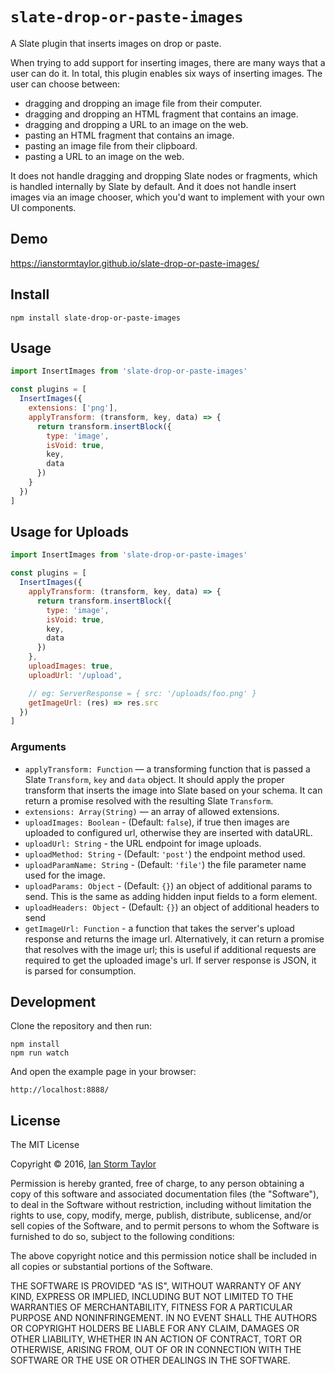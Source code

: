
# `slate-drop-or-paste-images`

A Slate plugin that inserts images on drop or paste.

When trying to add support for inserting images, there are many ways that a user can do it. In total, this plugin enables six ways of inserting images. The user can choose between:

- dragging and dropping an image file from their computer.
- dragging and dropping an HTML fragment that contains an image.
- dragging and dropping a URL to an image on the web.
- pasting an HTML fragment that contains an image.
- pasting an image file from their clipboard.
- pasting a URL to an image on the web.

It does not handle dragging and dropping Slate nodes or fragments, which is handled internally by Slate by default. And it does not handle insert images via an image chooser, which you'd want to implement with your own UI components.


## Demo

https://ianstormtaylor.github.io/slate-drop-or-paste-images/


## Install

```
npm install slate-drop-or-paste-images
```


## Usage

```js
import InsertImages from 'slate-drop-or-paste-images'

const plugins = [
  InsertImages({
    extensions: ['png'],
    applyTransform: (transform, key, data) => {
      return transform.insertBlock({
        type: 'image',
        isVoid: true,
        key,
        data
      })
    }
  })
]
```

## Usage for Uploads

```js
import InsertImages from 'slate-drop-or-paste-images'

const plugins = [
  InsertImages({
    applyTransform: (transform, key, data) => {
      return transform.insertBlock({
        type: 'image',
        isVoid: true,
        key,
        data
      })
    },
    uploadImages: true,
    uploadUrl: '/upload',

    // eg: ServerResponse = { src: '/uploads/foo.png' }
    getImageUrl: (res) => res.src
  })
]
```

### Arguments
- `applyTransform: Function` — a transforming function that is passed a Slate `Transform`, `key` and `data` object. It should apply the proper transform that inserts the image into Slate based on your schema.
  It can return a promise resolved with the resulting Slate `Transform`.
- `extensions: Array(String)` — an array of allowed extensions.
- `uploadImages: Boolean` - (Default: `false`), if true then images are uploaded to configured url, otherwise they are inserted with dataURL.
- `uploadUrl: String` - the URL endpoint for image uploads.
- `uploadMethod: String` - (Default: `'post'`) the endpoint method used.
- `uploadParamName: String` - (Default: `'file'`) the file parameter name used for the image.
- `uploadParams: Object` - (Default: `{}`) an object of additional params to send. This is the same as adding hidden input fields to a form element.
- `uploadHeaders: Object` - (Default: `{}`) an object of additional headers to send
- `getImageUrl: Function` - a function that takes the server's upload response and returns the image url. Alternatively, it can return a promise that resolves with the image url; this is useful if additional requests are required to get the uploaded image's url. If server response is JSON, it is parsed for consumption.


## Development

Clone the repository and then run:

```
npm install
npm run watch
```

And open the example page in your browser:

```
http://localhost:8888/
```


## License

The MIT License

Copyright &copy; 2016, [Ian Storm Taylor](https://ianstormtaylor.com)

Permission is hereby granted, free of charge, to any person obtaining a copy of this software and associated documentation files (the "Software"), to deal in the Software without restriction, including without limitation the rights to use, copy, modify, merge, publish, distribute, sublicense, and/or sell copies of the Software, and to permit persons to whom the Software is furnished to do so, subject to the following conditions:

The above copyright notice and this permission notice shall be included in all copies or substantial portions of the Software.

THE SOFTWARE IS PROVIDED "AS IS", WITHOUT WARRANTY OF ANY KIND, EXPRESS OR IMPLIED, INCLUDING BUT NOT LIMITED TO THE WARRANTIES OF MERCHANTABILITY, FITNESS FOR A PARTICULAR PURPOSE AND NONINFRINGEMENT. IN NO EVENT SHALL THE AUTHORS OR COPYRIGHT HOLDERS BE LIABLE FOR ANY CLAIM, DAMAGES OR OTHER LIABILITY, WHETHER IN AN ACTION OF CONTRACT, TORT OR OTHERWISE, ARISING FROM, OUT OF OR IN CONNECTION WITH THE SOFTWARE OR THE USE OR OTHER DEALINGS IN THE SOFTWARE.
